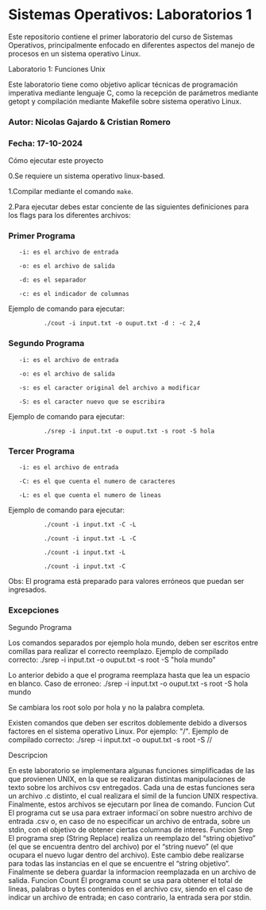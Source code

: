 <h1>Sistemas Operativos: Laboratorios 1</h1>

Este repositorio contiene el primer laboratorio del curso de Sistemas Operativos, principalmente enfocado en diferentes aspectos del manejo de procesos en un sistema operativo Linux.

Laboratorio 1: Funciones Unix

Este laboratorio tiene como objetivo aplicar técnicas de programación imperativa mediante lenguaje C, como la recepción de parámetros mediante getopt y compilación mediante Makefile sobre sistema operativo Linux.

<h3>Autor: Nicolas Gajardo & Cristian Romero</h3>

<h3>Fecha: 17-10-2024</h3>

Cómo ejecutar este proyecto

0.Se requiere un sistema operativo linux-based.

1.Compilar mediante el comando <code>make</code>.

2.Para ejecutar debes estar conciente de las siguientes definiciones para los flags para los diferentes archivos:

<h3>Primer Programa</h3>

       -i: es el archivo de entrada 
       
       -o: es el archivo de salida
       
       -d: es el separador
       
       -c: es el indicador de columnas
      
Ejemplo de comando para ejecutar:

              ./cout -i input.txt -o ouput.txt -d : -c 2,4      

<h3>Segundo Programa</h3>

       -i: es el archivo de entrada 
       
       -o: es el archivo de salida
       
       -s: es el caracter original del archivo a modificar
       
       -S: es el caracter nuevo que se escribira

Ejemplo de comando para ejecutar:

              ./srep -i input.txt -o ouput.txt -s root -S hola
      
<h3>Tercer Programa</h3>

       -i: es el archivo de entrada 
       
       -C: es el que cuenta el numero de caracteres
       
       -L: es el que cuenta el numero de lineas
       
Ejemplo de comando para ejecutar:

              ./count -i input.txt -C -L
      
              ./count -i input.txt -L -C
   
              ./count -i input.txt -L
       
              ./count -i input.txt -C

Obs: El programa está preparado para valores erróneos que puedan ser ingresados.

<h3>Excepciones</h3>

Segundo Programa

Los comandos separados por ejemplo hola mundo, deben ser escritos entre comillas para realizar el correcto reemplazo.
Ejemplo de compilado correcto:
./srep -i input.txt -o ouput.txt -s root -S "hola mundo"

Lo anterior debido a que el programa reemplaza hasta que lea un espacio en blanco.
Caso de erroneo:
./srep -i input.txt -o ouput.txt -s root -S hola mundo

Se cambiara los root solo por hola y no la palabra completa.

Existen comandos que deben ser escritos doblemente debido a diversos factores en el sistema operativo Linux. Por ejemplo:
"/".
Ejemplo de compilado correcto:
./srep -i input.txt -o ouput.txt -s root -S //

Descripcion

En este laboratorio se implementara algunas funciones simplificadas de las que provienen UNIX, en la que se realizaran distintas manipulaciones de texto sobre los archivos csv entregados. Cada una de estas funciones sera un archivo .c distinto, el cual realizara el simil de la funcion UNIX respectiva. Finalmente, estos archivos se ejecutarn por linea de comando.
Funcion Cut
El programa cut se usa para extraer informaci´on sobre nuestro archivo de entrada .csv o, en caso de no especificar un archivo de entrada, sobre un stdin, con el objetivo de obtener ciertas columnas
de interes.
Funcion Srep
El programa srep (String Replace) realiza un reemplazo del “string objetivo” (el que se encuentra dentro del archivo) por el “string nuevo” (el que ocupara el nuevo lugar dentro del archivo). Este cambio debe realizarse para todas las instancias en el que se encuentre el “string objetivo”. Finalmente se debera guardar la informacion reemplazada en un archivo de salida.
Funcion Count
El programa count se usa para obtener el total de lineas, palabras o bytes contenidos en el archivo csv, siendo en el caso de indicar un archivo de entrada; en caso contrario, la entrada sera por stdin.
